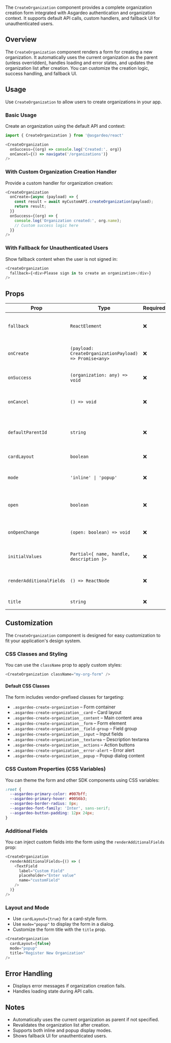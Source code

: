The `CreateOrganization` component provides a complete organization creation form integrated with Asgardeo authentication and organization context. It supports default API calls, custom handlers, and fallback UI for unauthenticated users.

## Overview

The `CreateOrganization` component renders a form for creating a new organization. It automatically uses the current organization as the parent (unless overridden), handles loading and error states, and updates the organization list after creation. You can customize the creation logic, success handling, and fallback UI.

## Usage

Use `CreateOrganization` to allow users to create organizations in your app.

### Basic Usage

Create an organization using the default API and context:

```javascript title="CreateOrganization Example"
import { CreateOrganization } from '@asgardeo/react'

<CreateOrganization
  onSuccess={(org) => console.log('Created:', org)}
  onCancel={() => navigate('/organizations')}
/>
```

### With Custom Organization Creation Handler

Provide a custom handler for organization creation:

```javascript title="Custom Handler"
<CreateOrganization
  onCreate={async (payload) => {
    const result = await myCustomAPI.createOrganization(payload);
    return result;
  }}
  onSuccess={(org) => {
    console.log('Organization created:', org.name);
    // Custom success logic here
  }}
/>
```

### With Fallback for Unauthenticated Users

Show fallback content when the user is not signed in:

```javascript title="Fallback"
<CreateOrganization
  fallback={<div>Please sign in to create an organization</div>}
/>
```

## Props

| Prop              | Type                                      | Required | Description                                                      |
|-------------------|-------------------------------------------|----------|------------------------------------------------------------------|
| `fallback`        | `ReactElement`                            | ❌       | Content to show when the user is not signed in                   |
| `onCreate`        | `(payload: CreateOrganizationPayload) => Promise<any>` | ❌       | Custom organization creation handler                             |
| `onSuccess`       | `(organization: any) => void`             | ❌       | Callback after successful creation                               |
| `onCancel`        | `() => void`                              | ❌       | Callback when the user cancels the form                          |
| `defaultParentId` | `string`                                  | ❌       | Parent organization ID (defaults to current organization)        |
| `cardLayout`      | `boolean`                                 | ❌       | Show form in a card layout                                       |
| `mode`            | `'inline' \| 'popup'`                     | ❌       | Display mode for the form (inline or popup)                      |
| `open`            | `boolean`                                 | ❌       | Whether the popup is open (for `mode="popup"`)                   |
| `onOpenChange`    | `(open: boolean) => void`                 | ❌       | Callback when popup open state changes                           |
| `initialValues`   | `Partial<{ name, handle, description }>`  | ❌       | Initial values for the form fields                               |
| `renderAdditionalFields` | `() => ReactNode`                  | ❌       | Render additional custom fields in the form                      |
| `title`           | `string`                                  | ❌       | Custom form title                                                |

## Customization

The `CreateOrganization` component is designed for easy customization to fit your application's design system.

### CSS Classes and Styling

You can use the `className` prop to apply custom styles:

```javascript
<CreateOrganization className="my-org-form" />
```

#### Default CSS Classes

The form includes vendor-prefixed classes for targeting:

- `.asgardeo-create-organization` – Form container
- `.asgardeo-create-organization__card` – Card layout
- `.asgardeo-create-organization__content` – Main content area
- `.asgardeo-create-organization__form` – Form element
- `.asgardeo-create-organization__field-group` – Field group
- `.asgardeo-create-organization__input` – Input fields
- `.asgardeo-create-organization__textarea` – Description textarea
- `.asgardeo-create-organization__actions` – Action buttons
- `.asgardeo-create-organization__error-alert` – Error alert
- `.asgardeo-create-organization__popup` – Popup dialog content

### CSS Custom Properties (CSS Variables)

You can theme the form and other SDK components using CSS variables:

```css
:root {
  --asgardeo-primary-color: #007bff;
  --asgardeo-primary-hover: #0056b3;
  --asgardeo-border-radius: 8px;
  --asgardeo-font-family: 'Inter', sans-serif;
  --asgardeo-button-padding: 12px 24px;
}
```

### Additional Fields

You can inject custom fields into the form using the `renderAdditionalFields` prop:

```javascript
<CreateOrganization
  renderAdditionalFields={() => (
    <TextField
      label="Custom Field"
      placeholder="Enter value"
      name="customField"
    />
  )}
/>
```

### Layout and Mode

- Use `cardLayout={true}` for a card-style form.
- Use `mode="popup"` to display the form in a dialog.
- Customize the form title with the `title` prop.

```javascript
<CreateOrganization
  cardLayout={false}
  mode="popup"
  title="Register New Organization"
/>
```

## Error Handling

- Displays error messages if organization creation fails.
- Handles loading state during API calls.

## Notes

- Automatically uses the current organization as parent if not specified.
- Revalidates the organization list after creation.
- Supports both inline and popup display modes.
- Shows fallback UI for unauthenticated users.
